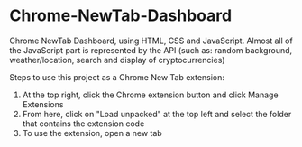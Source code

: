 # Chrome-NewTab-Dashboard
Chrome NewTab Dashboard, using HTML, CSS and JavaScript. Almost all of the JavaScript part is represented by the API (such as: random background, weather/location, search and display of cryptocurrencies)

Steps to use this project as a Chrome New Tab extension:
1. At the top right, click the Chrome extension button and click Manage Extensions
2. From here, click on "Load unpacked" at the top left and select the folder that contains the extension code
3. To use the extension, open a new tab
